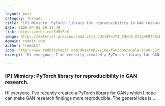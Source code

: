 ```yaml
---

layout: post
category: threads
title: "[P] Mimicry: PyTorch library for reproducibility in GAN research."
date: 2020-04-03 19:17:40
link: https://vrhk.co/3dRYZoK
image: https://external-preview.redd.it/1rJUmvBPu4YJ_YUyhB_XtejHAMZ4ZsWek2GwnnU7Wa8.jpg?width=400&height=209.42408377&auto=webp&crop=400:209.42408377,smart&s=9a3768c12af4e206a082f194bb559aea5953c220
domain: reddit.com
author: "reddit"
icon: http://www.redditstatic.com/desktop2x/img/favicon/apple-icon-57x57.png
excerpt: "Hi everyone, I've recently created a PyTorch library for GANs which I hope can make GAN research findings more reproducible. The general idea is..."

---
```


### [P] Mimicry: PyTorch library for reproducibility in GAN research.

Hi everyone, I've recently created a PyTorch library for GANs which I hope can make GAN research findings more reproducible. The general idea is...